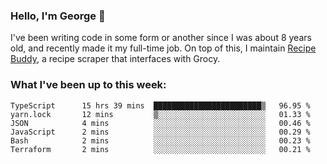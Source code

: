 ### Hello, I'm George 👋

I've been writing code in some form or another since I was about 8 years old, and recently made it my full-time job. On top of this, I maintain [Recipe Buddy](https://github.com/georgegebbett/recipe-buddy), a recipe scraper that interfaces with Grocy.  

<!--
**georgegebbett/georgegebbett** is a ✨ _special_ ✨ repository because its `README.md` (this file) appears on your GitHub profile.

Here are some ideas to get you started:

- 🔭 I’m currently working on ...
- 🌱 I’m currently learning ...
- 👯 I’m looking to collaborate on ...
- 🤔 I’m looking for help with ...
- 💬 Ask me about ...
- 📫 How to reach me: ...
- 😄 Pronouns: ...
- ⚡ Fun fact: ...
-->

### What I've been up to this week:
<!--START_SECTION:waka-->

```text
TypeScript      15 hrs 39 mins  ████████████████████████▒   96.95 %
yarn.lock       12 mins         ▒░░░░░░░░░░░░░░░░░░░░░░░░   01.33 %
JSON            4 mins          ░░░░░░░░░░░░░░░░░░░░░░░░░   00.46 %
JavaScript      2 mins          ░░░░░░░░░░░░░░░░░░░░░░░░░   00.29 %
Bash            2 mins          ░░░░░░░░░░░░░░░░░░░░░░░░░   00.23 %
Terraform       2 mins          ░░░░░░░░░░░░░░░░░░░░░░░░░   00.21 %
```

<!--END_SECTION:waka-->
